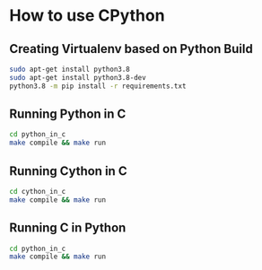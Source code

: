 # How to use CPython

## Creating Virtualenv based on Python Build

```bash
sudo apt-get install python3.8
sudo apt-get install python3.8-dev
python3.8 -m pip install -r requirements.txt
```

## Running Python in C

```bash
cd python_in_c
make compile && make run
```

## Running Cython in C

```bash
cd cython_in_c
make compile && make run
```

## Running C in Python

```bash
cd python_in_c
make compile && make run
```
